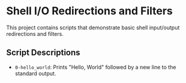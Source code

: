 # Shell I/O Redirections and Filters

This project contains scripts that demonstrate basic shell input/output redirections and filters.

## Script Descriptions

- `0-hello_world`: Prints "Hello, World" followed by a new line to the standard output.
